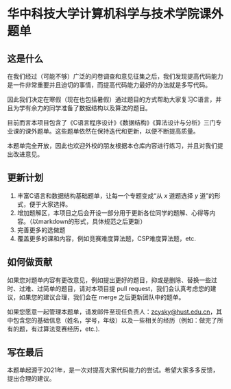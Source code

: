 # 华中科技大学计算机科学与技术学院课外题单

## 这是什么

在我们经过（可能不够）广泛的问卷调查和意见征集之后，我们发现提高代码能力是一件非常重要并且迫切的事情，而提高代码能力最好的办法就是多写代码。

因此我们决定在寒假（现在也包括暑假）通过题目的方式帮助大家复习C语言，并且为学有余力的同学准备了数据结构以及算法的题目。

目前而言本项目包含了《C语言程序设计》《数据结构》《算法设计与分析》三门专业课的课外题单。这些题单依然在保持迭代和更新，以便不断提高质量。

本题单完全开放，因此也欢迎外校的朋友根据本仓库内容进行练习，并且对我们提出改进意见。

## 更新计划

1. 丰富C语言和数据结构基础题单，让每一个专题变成“从 $x$ 道题选择 $y$ 道”的形式，便于大家选择。
2. 增加题解区，本项目之后会开设一部分用于更新各位同学的题解、心得等内容。（以markdown的形式，具体规范之后更新）
3. 完善更多的选做题
4. 覆盖更多的课和内容，例如竞赛难度算法题，CSP难度算法题，etc. 

## 如何做贡献

如果您对题单内容有更改意见，例如提出更好的题目，抑或是删除、替换一些过时、过难、过简单的题目，请对本项目提 pull request，我们会认真考虑您的建议，如果您的建议合理，我们会在 merge 之后更新团队中的题单。

如果您愿意一起管理本题单，请发邮件至现任负责人：zcysky@hust.edu.cn，其中包含您的基础信息（姓名，学号，年级）以及一些相关的经历（例如：做完了所有的题，有过算法竞赛经历，etc.).

## 写在最后

本题单起源于2021年，是一次对提高大家代码能力的尝试。希望大家多多反馈，提出合理的建议。
